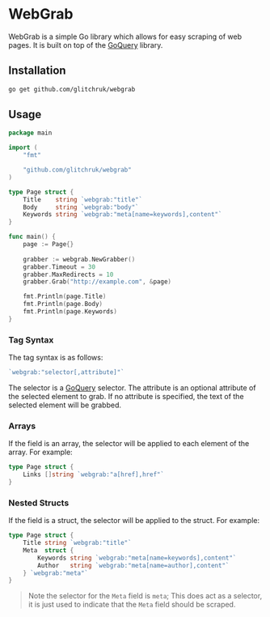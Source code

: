# WebGrab

WebGrab is a simple Go library which allows for easy scraping of web pages. It is built on top of the [GoQuery](http://github.com/PuerkitoBio/goquery) library.

## Installation

```bash
go get github.com/glitchruk/webgrab
```

## Usage

```go
package main

import (
    "fmt"

    "github.com/glitchruk/webgrab"
)

type Page struct {
    Title    string `webgrab:"title"`
    Body     string `webgrab:"body"`
    Keywords string `webgrab:"meta[name=keywords],content"`
}

func main() {
    page := Page{}
    
    grabber := webgrab.NewGrabber()
    grabber.Timeout = 30
    grabber.MaxRedirects = 10
    grabber.Grab("http://example.com", &page)

    fmt.Println(page.Title)
    fmt.Println(page.Body)
    fmt.Println(page.Keywords)
}
```

### Tag Syntax

The tag syntax is as follows:

```go
`webgrab:"selector[,attribute]"`
```

The selector is a [GoQuery](http://godoc.org/github.com/PuerkitoBio/goquery) selector. The attribute is an
optional attribute of the selected element to grab. If no attribute is
specified, the text of the selected element will be grabbed.

### Arrays

If the field is an array, the selector will be applied to each element of the
array. For example:

```go
type Page struct {
    Links []string `webgrab:"a[href],href"`
}
```

### Nested Structs

If the field is a struct, the selector will be applied to the struct. For
example:

```go
type Page struct {
    Title string `webgrab:"title"`
    Meta  struct {
        Keywords string `webgrab:"meta[name=keywords],content"`
        Author   string `webgrab:"meta[name=author],content"`
    } `webgrab:"meta"`
}
```

> Note the selector for the `Meta` field is `meta`; This does act as a selector, it is just used to indicate that the `Meta` field should be scraped.